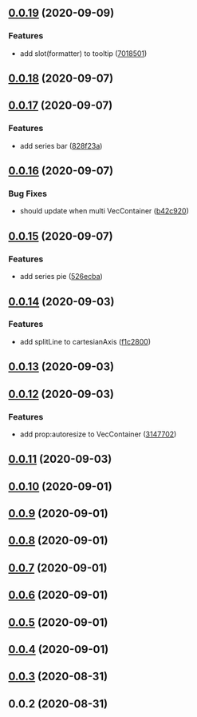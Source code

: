 <a name="0.0.19"></a>
## [0.0.19](https://github.com/shaonialife/vue-echarts-components/compare/v0.0.18...v0.0.19) (2020-09-09)


### Features

* add slot(formatter) to tooltip ([7018501](https://github.com/shaonialife/vue-echarts-components/commit/7018501))



<a name="0.0.18"></a>
## [0.0.18](https://github.com/shaonialife/vue-echarts-components/compare/v0.0.17...v0.0.18) (2020-09-07)



<a name="0.0.17"></a>
## [0.0.17](https://github.com/shaonialife/vue-echarts-components/compare/v0.0.16...v0.0.17) (2020-09-07)


### Features

* add series bar ([828f23a](https://github.com/shaonialife/vue-echarts-components/commit/828f23a))



<a name="0.0.16"></a>
## [0.0.16](https://github.com/shaonialife/vue-echarts-components/compare/v0.0.15...v0.0.16) (2020-09-07)


### Bug Fixes

* should update when multi VecContainer ([b42c920](https://github.com/shaonialife/vue-echarts-components/commit/b42c920))



<a name="0.0.15"></a>
## [0.0.15](https://github.com/shaonialife/vue-echarts-components/compare/v0.0.14...v0.0.15) (2020-09-07)


### Features

* add series pie ([526ecba](https://github.com/shaonialife/vue-echarts-components/commit/526ecba))



<a name="0.0.14"></a>
## [0.0.14](https://github.com/shaonialife/vue-echarts-components/compare/v0.0.13...v0.0.14) (2020-09-03)


### Features

* add splitLine to cartesianAxis ([f1c2800](https://github.com/shaonialife/vue-echarts-components/commit/f1c2800))



<a name="0.0.13"></a>
## [0.0.13](https://github.com/shaonialife/vue-echarts-components/compare/v0.0.12...v0.0.13) (2020-09-03)



<a name="0.0.12"></a>
## [0.0.12](https://github.com/shaonialife/vue-echarts-components/compare/v0.0.11...v0.0.12) (2020-09-03)


### Features

* add prop:autoresize to VecContainer ([3147702](https://github.com/shaonialife/vue-echarts-components/commit/3147702))



<a name="0.0.11"></a>
## [0.0.11](https://github.com/shaonialife/vue-echarts-components/compare/v0.0.10...v0.0.11) (2020-09-03)



<a name="0.0.10"></a>
## [0.0.10](https://github.com/shaonialife/vue-echarts-components/compare/v0.0.9...v0.0.10) (2020-09-01)



<a name="0.0.9"></a>
## [0.0.9](https://github.com/shaonialife/vue-echarts-components/compare/v0.0.8...v0.0.9) (2020-09-01)



<a name="0.0.8"></a>
## [0.0.8](https://github.com/shaonialife/vue-echarts-components/compare/v0.0.7...v0.0.8) (2020-09-01)



<a name="0.0.7"></a>
## [0.0.7](https://github.com/shaonialife/vue-echarts-components/compare/v0.0.6...v0.0.7) (2020-09-01)



<a name="0.0.6"></a>
## [0.0.6](https://github.com/shaonialife/vue-echarts-components/compare/v0.0.5...v0.0.6) (2020-09-01)



<a name="0.0.5"></a>
## [0.0.5](https://github.com/shaonialife/vue-echarts-components/compare/v0.0.4...v0.0.5) (2020-09-01)



<a name="0.0.4"></a>
## [0.0.4](https://github.com/shaonialife/vue-echarts-components/compare/v0.0.3...v0.0.4) (2020-09-01)



<a name="0.0.3"></a>
## [0.0.3](https://github.com/shaonialife/vue-echarts-components/compare/v0.0.2...v0.0.3) (2020-08-31)



<a name="0.0.2"></a>
## 0.0.2 (2020-08-31)



